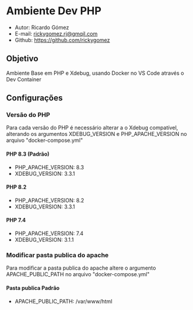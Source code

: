 # Ambiente Dev PHP

* Autor: Ricardo Gómez
* E-mail: rickygomez.rj@gmqil.com
* Github: https://github.com/rickygomez

## Objetivo

Ambiente Base em PHP e Xdebug, usando Docker no VS Code através o Dev Container

## Configurações

### Versão do PHP

Para cada versão do PHP é necessário alterar a o Xdebug compatível, alterando os argumentos XDEBUG_VERSION e PHP_APACHE_VERSION no arquivo "docker-compose.yml"

#### PHP 8.3 (Padrão)

* PHP_APACHE_VERSION: 8.3
* XDEBUG_VERSION: 3.3.1

#### PHP 8.2

* PHP_APACHE_VERSION: 8.2
* XDEBUG_VERSION: 3.3.1

#### PHP 7.4

* PHP_APACHE_VERSION: 7.4
* XDEBUG_VERSION: 3.1.1

### Modificar pasta publica do apache

Para modificar a pasta publica do apache altere o argumento APACHE_PUBLIC_PATH no arquivo "docker-compose.yml"

#### Pasta publica Padrão

* APACHE_PUBLIC_PATH: /var/www/html